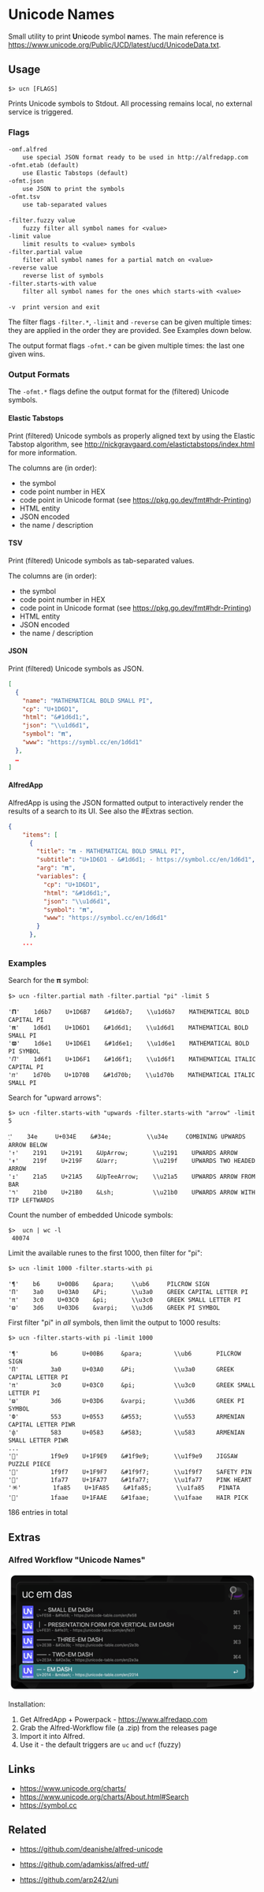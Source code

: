 # Unicode Names

Small utility to print **U**ni**c**ode symbol **n**ames. The main reference
is https://www.unicode.org/Public/UCD/latest/ucd/UnicodeData.txt.

## Usage

    $> ucn [FLAGS]

Prints Unicode symbols to Stdout. All processing remains local, no external
service is triggered.

### Flags

    -omf.alfred
        use special JSON format ready to be used in http://alfredapp.com
    -ofmt.etab (default)
   	    use Elastic Tabstops (default)
    -ofmt.json
        use JSON to print the symbols
    -ofmt.tsv
        use tab-separated values

    -filter.fuzzy value
   	    fuzzy filter all symbol names for <value>
    -limit value
   	    limit results to <value> symbols
    -filter.partial value
   	    filter all symbol names for a partial match on <value>
    -reverse value
   	    reverse list of symbols
    -filter.starts-with value
   	    filter all symbol names for the ones which starts-with <value>

    -v	print version and exit

The filter flags `-filter.*`, `-limit` and `-reverse` can be given multiple
times: they are applied in the order they are provided. See Examples down below.

The output format flags `-ofmt.*` can be given multiple times: the last one
given wins.

### Output Formats

The `-ofmt.*` flags define the output format for the (filtered) Unicode symbols.

#### Elastic Tabstops

Print (filtered) Unicode symbols as properly aligned text by using the
Elastic Tabstop algorithm, see http://nickgravgaard.com/elastictabstops/index.html
for more information.

The columns are (in order):

* the symbol
* code point number in HEX
* code point in Unicode format (see https://pkg.go.dev/fmt#hdr-Printing)
* HTML entity
* JSON encoded
* the name / description

#### TSV

Print (filtered) Unicode symbols as tab-separated values.

The columns are (in order):

* the symbol
* code point number in HEX
* code point in Unicode format (see https://pkg.go.dev/fmt#hdr-Printing)
* HTML entity
* JSON encoded
* the name / description

#### JSON

Print (filtered) Unicode symbols as JSON.

```json
[
  {
    "name": "MATHEMATICAL BOLD SMALL PI",
    "cp": "U+1D6D1",
    "html": "&#1d6d1;",
    "json": "\\u1d6d1",
    "symbol": "𝛑",
    "www": "https://symbl.cc/en/1d6d1"
  },
  …
]
```

#### AlfredApp

AlfredApp is using the JSON formatted output to interactively render the
results of a search to its UI. See also the #Extras section.

```json
{
    "items": [
      {
        "title": "𝛑 - MATHEMATICAL BOLD SMALL PI",
        "subtitle": "U+1D6D1 - &#1d6d1; - https://symbol.cc/en/1d6d1",
        "arg": "𝛑",
        "variables": {
          "cp": "U+1D6D1",
          "html": "&#1d6d1;",
          "json": "\\u1d6d1",
          "symbol": "𝛑",
          "www": "https://symbol.cc/en/1d6d1"
        }
      },
    ...
```

### Examples

Search for the 𝛑 symbol:

```shell
$> ucn -filter.partial math -filter.partial "pi" -limit 5

'𝚷'    1d6b7    U+1D6B7    &#1d6b7;    \\u1d6b7    MATHEMATICAL BOLD CAPITAL PI
'𝛑'    1d6d1    U+1D6D1    &#1d6d1;    \\u1d6d1    MATHEMATICAL BOLD SMALL PI
'𝛡'    1d6e1    U+1D6E1    &#1d6e1;    \\u1d6e1    MATHEMATICAL BOLD PI SYMBOL
'𝛱'    1d6f1    U+1D6F1    &#1d6f1;    \\u1d6f1    MATHEMATICAL ITALIC CAPITAL PI
'𝜋'    1d70b    U+1D70B    &#1d70b;    \\u1d70b    MATHEMATICAL ITALIC SMALL PI
```

Search for "upward arrows":

```shell
$> ucn -filter.starts-with "upwards -filter.starts-with "arrow" -limit 5

'͎'    34e     U+034E    &#34e;          \\u34e     COMBINING UPWARDS ARROW BELOW
'↑'    2191    U+2191    &UpArrow;       \\u2191    UPWARDS ARROW
'↟'    219f    U+219F    &Uarr;          \\u219f    UPWARDS TWO HEADED ARROW
'↥'    21a5    U+21A5    &UpTeeArrow;    \\u21a5    UPWARDS ARROW FROM BAR
'↰'    21b0    U+21B0    &Lsh;           \\u21b0    UPWARDS ARROW WITH TIP LEFTWARDS
```

Count the number of embedded Unicode symbols:

```shell
$>  ucn | wc -l
 40074
```

Limit the available runes to the first 1000, then filter for "pi":

```shell
$> ucn -limit 1000 -filter.starts-with pi

'¶'    b6     U+00B6    &para;     \\ub6     PILCROW SIGN
'Π'    3a0    U+03A0    &Pi;       \\u3a0    GREEK CAPITAL LETTER PI
'π'    3c0    U+03C0    &pi;       \\u3c0    GREEK SMALL LETTER PI
'ϖ'    3d6    U+03D6    &varpi;    \\u3d6    GREEK PI SYMBOL
```

First filter "pi" in _all_ symbols, then limit the output to 1000 results:

```shell
$> ucn -filter.starts-with pi -limit 1000

'¶'         b6       U+00B6     &para;         \\ub6       PILCROW SIGN
'Π'         3a0      U+03A0     &Pi;           \\u3a0      GREEK CAPITAL LETTER PI
'π'         3c0      U+03C0     &pi;           \\u3c0      GREEK SMALL LETTER PI
'ϖ'         3d6      U+03D6     &varpi;        \\u3d6      GREEK PI SYMBOL
'Փ'         553      U+0553     &#553;         \\u553      ARMENIAN CAPITAL LETTER PIWR
'փ'         583      U+0583     &#583;         \\u583      ARMENIAN SMALL LETTER PIWR
...
'🧩'         1f9e9    U+1F9E9    &#1f9e9;       \\u1f9e9    JIGSAW PUZZLE PIECE
'🧷'         1f9f7    U+1F9F7    &#1f9f7;       \\u1f9f7    SAFETY PIN
'🩷'         1fa77    U+1FA77    &#1fa77;       \\u1fa77    PINK HEART
'🪅'         1fa85    U+1FA85    &#1fa85;       \\u1fa85    PINATA
'🪮'         1faae    U+1FAAE    &#1faae;       \\u1faae    HAIR PICK
```

186 entries in total

## Extras

### Alfred Workflow "Unicode Names"

![Screenshot Alfred Workflow](./extra/ucn.alfredworkflow/sshot-fs8.png)

Installation:

1. Get AlfredApp + Powerpack - https://www.alfredapp.com
2. Grab the Alfred-Workflow file (a .zip) from the releases page
3. Import it into Alfred.
4. Use it - the default triggers are `uc` and `ucf` (fuzzy)

## Links

* https://www.unicode.org/charts/
* https://www.unicode.org/charts/About.html#Search
* https://symbol.cc

## Related

* https://github.com/deanishe/alfred-unicode
* https://github.com/adamkiss/alfred-utf/

* https://github.com/arp242/uni
